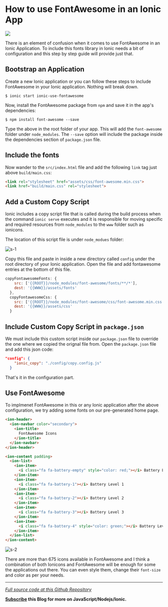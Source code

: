 # How to use FontAwesome in an Ionic App

![](http://i.imgur.com/Ijb6V4Q.jpg)

There is an element of confusion when it comes to use FontAwesome in an Ionic Application. To include this fonts library in Ionic needs a bit of configuration and this step by step guide will provide just that.
<!--more-->

## Bootstrap an Application
Create a new Ionic application or you can follow these steps to include FontAwesome in your Ionic application. Nothing will break down.

```shell
$ ionic start ionic-use-fontawesome
```

Now, install the FontAwesome package from `npm` and save it in the app's dependencies:

```shell
$ npm install font-awesome --save
```

Type the above in the root folder of your app. This will add the `font-awesome` folder under `node_modules`. The `--save` option will include the package inside the dependencies section of `package.json` file.

## Include the fonts
Now wander to the `src/index.html` file and add the following `link` tag just above `build/main.css`:

```html
<link rel="stylesheet" href="assets/css/font-awesome.min.css">
<link href="build/main.css" rel="stylesheet">
```

## Add a Custom Copy Script
Ionic includes a copy script file that is called during the build process when the command `ionic serve` executes and it is responsible for moving specific and required resources from `node_modules` to the `www` folder such as ionicons.

The location of this script file is under `node_modues` folder:

![s-1](http://i.imgur.com/mUNyJva.png)

Copy this file and paste in inside a new directory called `config` under the root directory of your Ionic application. Open the file and add fontawesome entries at the bottom of this file.

```javascript
copyFontawesomeFonts: {
    src: ['{{ROOT}}/node_modules/font-awesome/fonts/**/*'],
    dest: '{{WWW}}/assets/fonts'
  },
  copyFontawesomeCss: {
    src: ['{{ROOT}}/node_modules/font-awesome/css/font-awesome.min.css'],
    dest: '{{WWW}}/assets/css'
  }
```

## Include Custom Copy Script in `package.json`
We must include this custom script inside our `package.json` file to override the one where we copied the orignal file from. Open the `package.json` file and add this json code:

```json
"config": {
    "ionic_copy": "./config/copy.config.js"
  }
```

That's it in the configuration part.

## Use FontAwesome
To implmenet FontAwesome in this or any Ionic application after the above configuration, we try adding some fonts on our pre-generated home page.

```html
<ion-header>
  <ion-navbar color="secondary">
    <ion-title>
      FontAwesome Icons
    </ion-title>
  </ion-navbar>
</ion-header>

<ion-content padding>
  <ion-list>
    <ion-item>
      <i class="fa fa-battery-empty" style="color: red;"></i> Battery Level Empty
    </ion-item>
    <ion-item>
      <i class="fa fa-battery-1"></i> Battery Level 1
    </ion-item>
    <ion-item>
      <i class="fa fa-battery-2"></i> Battery Level 2
    </ion-item>
    <ion-item>
      <i class="fa fa-battery-3"></i> Battery Level 3
    </ion-item>
    <ion-item>
      <i class="fa fa-battery-4" style="color: green;"></i> Battery Level 4
    </ion-item>
  </ion-list>
</ion-content>
```

![s-2](http://i.imgur.com/l09SSX9.png)

There are more than 675 icons available in FontAwesome and I think a combination of both Ionicons and FontAwesome will be enough for some the applications out there. You can even style them, change their `font-size` and color as per your needs.

---

_[Full source code at this Github Repository](https://github.com/amandeepmittal/ionic-use-font-awesome)_

**[Subscribe](https://upscri.be/e51a31/) this Blog for more on JavaScript/Nodejs/Ionic.**
